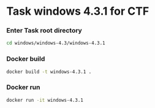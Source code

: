 # Task windows 4.3.1 for CTF

### Enter Task root directory
```bash
cd windows/windows-4.3/windows-4.3.1
```

### Docker build
```bash
docker build -t windows-4.3.1 .
```

### Docker run
```bash
docker run -it windows-4.3.1
```